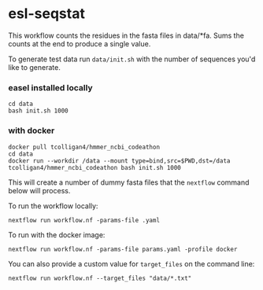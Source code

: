 # esl-seqstat
This workflow counts the residues in the fasta files in data/*fa.
Sums the counts at the end to produce a single value.

To generate test data run ```data/init.sh``` with the number of sequences you'd like to generate.
### easel installed locally
```
cd data
bash init.sh 1000
```
### with docker
```
docker pull tcolligan4/hmmer_ncbi_codeathon
cd data
docker run --workdir /data --mount type=bind,src=$PWD,dst=/data tcolligan4/hmmer_ncbi_codeathon bash init.sh 1000
```
This will create a number of dummy fasta files that the `nextflow` command below will
process.

To run the workflow locally:
```
nextflow run workflow.nf -params-file .yaml
```
To run with the docker image:
```
nextflow run workflow.nf -params-file params.yaml -profile docker
```

You can also provide a custom value for `target_files` on the command line:
```
nextflow run workflow.nf --target_files "data/*.txt"
```




